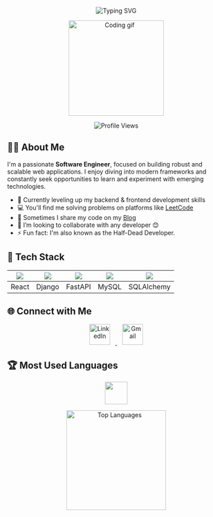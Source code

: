 <!-- Profile README for Ar-Anik -->

<p align="center">
  <img src="https://readme-typing-svg.demolab.com?font=Fira+Code&duration=3000&pause=1000&color=F7971E&center=true&vCenter=true&multiline=true&width=700&height=70&lines=Hi+there%2C+I'm+Aubdur+Rob+Anik!+%F0%9F%91%8B;Software+Engineer+%40+Divine+IT+Limited" alt="Typing SVG">
</p>

<p align="center">
  <img src="https://media.giphy.com/media/jRf5fsn8G6YaogAWxn/giphy.gif" width="220" alt="Coding gif">
</p>

<p align="center">
  <img src="https://komarev.com/ghpvc/?username=Ar-Anik&color=F7971E&style=flat-square" alt="Profile Views"/>
</p>


## 👨‍💻 About Me

I'm a passionate **Software Engineer**, focused on building robust and scalable web applications. I enjoy diving into modern frameworks and constantly seek opportunities to learn and experiment with emerging technologies.

- 🌱 Currently leveling up my backend & frontend development skills
- 💻 You'll find me solving problems on platforms like [LeetCode](https://leetcode.com/u/Ar_Anik/)
- 🌟 Sometimes I share my code on my [Blog](https://aranik43.blogspot.com/)
- 👯 I’m looking to collaborate with any developer 😊
- ⚡ Fun fact: I'm also known as the Half-Dead Developer.


## 🚀 Tech Stack

<div align="center">

| <img src="https://img.shields.io/badge/-React-20232A?style=for-the-badge&logo=react&logoColor=61DAFB" /> | <img src="https://img.shields.io/badge/-Django-092E20?style=for-the-badge&logo=django&logoColor=white" /> | <img src="https://img.shields.io/badge/-FastAPI-009688?style=for-the-badge&logo=fastapi&logoColor=white" /> | <img src="https://img.shields.io/badge/-MySQL-4479A1?style=for-the-badge&logo=mysql&logoColor=white" /> | <img src="https://img.shields.io/badge/-SQLAlchemy-d71f00?style=for-the-badge&logo=sqlalchemy&logoColor=white" /> |
|:---:|:---:|:---:|:---:|:---:|
| React | Django | FastAPI | MySQL | SQLAlchemy |

</div>


## 🌐 Connect with Me

<p align="center">
  <a href="https://www.linkedin.com/in/aubdur-rob-anik-a307471a2/" target="_blank">
    <img src="https://img.icons8.com/color/48/000000/linkedin.png" alt="LinkedIn" width="48" style="margin: 0 12px;"/>
  </a>
  <a href="mailto:anik13331@gmail.com" target="_blank">
    <img src="https://img.icons8.com/color/48/000000/gmail-new.png" alt="Gmail" width="48" style="margin: 0 12px;"/>
  </a>
</p>


## 🏆 Most Used Languages

<p align="center">
  <img src="https://skillicons.dev/icons?i=python,js,ts,react,django,fastapi,mysql,html,css,git" height="52"/>
</p>

<div align="center">
  <img src="https://github-readme-stats.vercel.app/api/top-langs/?username=Ar-Anik&theme=tokyonight&hide_border=true&layout=compact&langs_count=8" height="230" alt="Top Languages"/>
</div>


